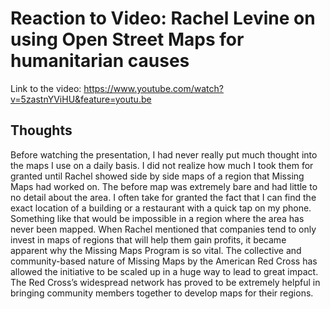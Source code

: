 # Reaction to Video: Rachel Levine on using Open Street Maps for humanitarian causes
Link to the video: https://www.youtube.com/watch?v=5zastnYViHU&feature=youtu.be

## Thoughts

Before watching the presentation, I had never really put much thought into the maps I use on a daily basis. I did not realize how much I took them for granted until Rachel showed side by side maps of a region that Missing Maps had worked on. The before map was extremely bare and had little to no detail about the area. I often take for granted the fact that I can find the exact location of a building or a restaurant with a quick tap on my phone. Something like that would be impossible in a region where the area has never been mapped. When Rachel mentioned that companies tend to only invest in maps of regions that will help them gain profits, it became apparent why the Missing Maps Program is so vital. The collective and community-based nature of Missing Maps by the American Red Cross has allowed the initiative to be scaled up in a huge way to lead to great impact. The Red Cross’s widespread network has proved to be extremely helpful in bringing community members together to develop maps for their regions.
